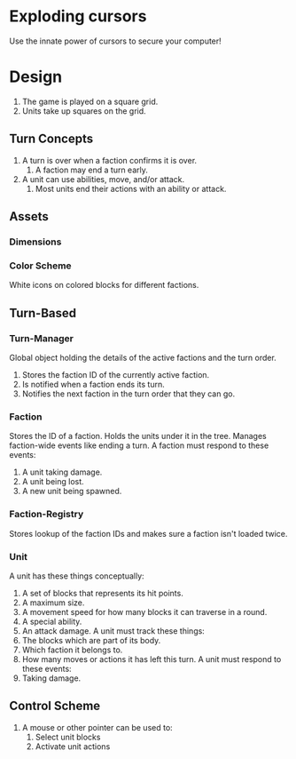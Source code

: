 # Exploding cursors
Use the innate power of cursors to secure your computer!
# Design
 1. The game is played on a square grid.
 2. Units take up squares on the grid.
## Turn Concepts
 1. A turn is over when a faction confirms it is over.
	 1. A faction may end a turn early.
 2. A unit can use abilities, move, and/or attack.
	 1. Most units end their actions with an ability or attack.
## Assets
### Dimensions
### Color Scheme
White icons on colored blocks for different factions.
## Turn-Based
### Turn-Manager
Global object holding the details of the active factions and the turn order.
 1. Stores the faction ID of the currently active faction.
 2. Is notified when a faction ends its turn.
 3. Notifies the next faction in the turn order that they can go.
### Faction
Stores the ID of a faction. Holds the units under it in the tree. Manages faction-wide events like ending a turn.
A faction must respond to these events:
 1. A unit taking damage.
 2. A unit being lost.
 3. A new unit being spawned.
### Faction-Registry
Stores lookup of the faction IDs and makes sure a faction isn't loaded twice.
### Unit
A unit has these things conceptually:
 1. A set of blocks that represents its hit points.
 2. A maximum size.
 3. A movement speed for how many blocks it can traverse in a round.
 4. A special ability.
 5. An attack damage.
A unit must track these things:
 1. The blocks which are part of its body.
 2. Which faction it belongs to.
 3. How many moves or actions it has left this turn.
A unit must respond to these events:
 1. Taking damage.
## Control Scheme
 1. A mouse or other pointer can be used to:
    1. Select unit blocks
	2. Activate unit actions
